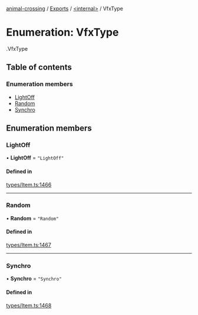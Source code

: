 [animal-crossing](../README.md) / [Exports](../modules.md) / [<internal\>](../modules/internal_.md) / VfxType

# Enumeration: VfxType

[<internal>](../modules/internal_.md).VfxType

## Table of contents

### Enumeration members

- [LightOff](internal_.VfxType.md#lightoff)
- [Random](internal_.VfxType.md#random)
- [Synchro](internal_.VfxType.md#synchro)

## Enumeration members

### LightOff

• **LightOff** = `"LightOff"`

#### Defined in

[types/Item.ts:1466](https://github.com/Norviah/animal-crossing/blob/d6e407b/module/types/Item.ts#L1466)

___

### Random

• **Random** = `"Random"`

#### Defined in

[types/Item.ts:1467](https://github.com/Norviah/animal-crossing/blob/d6e407b/module/types/Item.ts#L1467)

___

### Synchro

• **Synchro** = `"Synchro"`

#### Defined in

[types/Item.ts:1468](https://github.com/Norviah/animal-crossing/blob/d6e407b/module/types/Item.ts#L1468)
